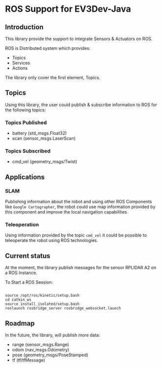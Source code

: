 # ROS Support for EV3Dev-Java


## Introduction

This library provide the support to integrate Sensors & Actuators on ROS.

ROS is Distributed system which provides:

* Topics
* Services
* Actions

The library only cover the first element, Topics. 

## Topics

Using this library, the user could publish & subscribe information to ROS for the following topics:

### Topics Published

* battery (std_msgs.Float32)
* scan (sensor_msgs.LaserScan)
 
### Topics Subscribed 
 
* cmd_vel (geometry_msgs/Twist) 
 
## Applications

### SLAM

Publishing information about the robot and using other ROS Components 
like `Google Cartographer`, the robot could use map information provided by this component
and improve the local navigation capabilities
 
### Teleoperation

Using information provided by the topic `cmd_vel` it could be possible to teleoperate the robot
using ROS technologies.

## Current status

At the moment, the library publish messages for the sensor RPLIDAR A2 on a ROS Instance.

To Start a ROS Session:

```

source /opt/ros/kinetic/setup.bash
cd catkin_ws
source install_isolated/setup.bash
roslaunch rosbridge_server rosbridge_websocket.launch
```

## Roadmap

In the future, the library, will publish more data:

* range (sensor_msgs.Range)
* odom (nav_msgs.Odometry)
* pose (geometry_msgs/PoseStamped)
* tf (tf/tfMessage)


 

